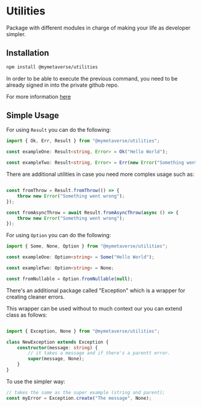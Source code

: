 # Utilities

Package with different modules in charge of making your life as developer 
simpler.

## Installation

```bash
npm install @mymetaverse/utilities
```

In order to be able to execute the previous command, you need to be already
signed in into the private github repo.

For more information [here](https://www.notion.so/mymeta/MyMetaverse-Coding-Stanadrds-06c282502729464e99c8faf5b9a7bfe4)


## Simple Usage

For using `Result` you can do the following:

```typescript
import { Ok, Err, Result } from "@mymetaverse/utilities";

const exampleOne: Result<string, Error> = Ok("Hello World");

const exampleTwo: Result<string, Error> = Err(new Error("Something went wrong"));

```

There are additional utilities in case you need more complex usage such as:

```typescript

const fromThrow = Result.fromThrow(() => {
    throw new Error("Something went wrong");
});

const fromAsyncThrow = await Result.fromAsyncThrow(async () => {
    throw new Error("Something went wrong");
});

```

For using `Option` you can do the following:

```typescript
import { Some, None, Option } from "@mymetaverse/utilities";

const exampleOne: Option<string> = Some("Hello World");

const exampleTwo: Option<string> = None;

const fromNullable = Option.fromNullable(null);

```

There's an additional package called "Exception" which is a wrapper for creating
cleaner errors.

This wrapper can be used without to much context our you can extend class 
as follows:

```typescript

import { Exception, None } from "@mymetaverse/utilities";

class NewException extends Exception {
    constructor(message: string) {
        // it takes a message and if there's a parentt error.
        super(message, None);
    }
}

```

To use the simpler way:

```typescript
// takes the same as the super example (string and parent);
const myError = Exception.create("The message", None);

```
